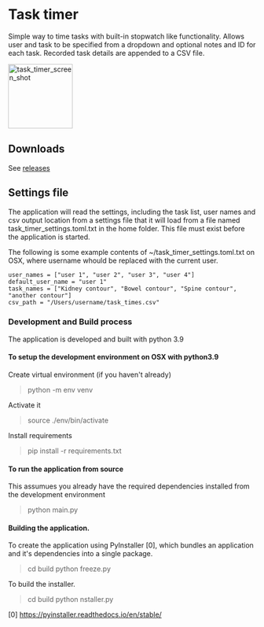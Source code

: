 # Task timer

Simple way to time tasks with built-in stopwatch like functionality.
Allows user and task to be specified from a dropdown and optional notes and ID for each task.
Recorded task details are appended to a CSV file.

<img width="131" alt="task_timer_screen_shot" src="https://user-images.githubusercontent.com/376295/151143120-c2e19f54-fcae-49a5-aafd-78dc85a370ea.png">


## Downloads
See [releases](https://github.com/Abe404/task_timer/releases)


## Settings file

The application will read the settings, including the task list, user names and csv output
location from a settings file that it will load from a file named task_timer_settings.toml.txt in the home folder.
This file must exist before the application is started.

The following is some example contents of ~/task_timer_settings.toml.txt on OSX, where 
username whould be replaced with the current user.
```
user_names = ["user 1", "user 2", "user 3", "user 4"]
default_user_name = "user 1"
task_names = ["Kidney contour", "Bowel contour", "Spine contour", "another contour"]
csv_path = "/Users/username/task_times.csv"
```


### Development and Build process
The application is developed and built with python 3.9

#### To setup the development environment on OSX with python3.9

Create virtual environment (if you haven't already)
> python -m env venv

Activate it 
> source ./env/bin/activate

Install requirements
> pip install -r requirements.txt


#### To run the application from source

This assumues you already have the required dependencies installed from the development environment
> python main.py


#### Building the application.

To create the application using PyInstaller [0], which bundles an application and it's dependencies into a single package.
> cd build
> python freeze.py

To build the installer.
> cd build
> python nstaller.py


[0] https://pyinstaller.readthedocs.io/en/stable/
